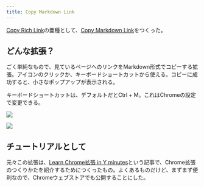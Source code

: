 ```yaml
---
title: Copy Markdown Link
---
```

[Copy Rich Link](https://chrome.google.com/webstore/detail/copy-rich-link/hikiamlgpdcabppakpmemaofmkgknpea)の亜種として、[Copy Markdown Link](https://chrome.google.com/webstore/detail/copy-markdown-link/gkceaaphhbeanfciglgpffnncfpipjpa)をつくった。

どんな拡張？
------

ごく単純なもので、見ているページへのリンクをMarkdown形式でコピーする拡張。アイコンのクリックか、キーボードショートカットから使える。コピーに成功すると、小さなポップアップが表示される。

キーボードショートカットは、デフォルトだとCtrl + M。これはChromeの設定で変更できる。

![](https://lh3.googleusercontent.com/jGM2WsMAXMPyWmDvVpOsE6w9jbeiWTK0ut5gRK4UBwS80B9FtWLVceBFAkKVxM-lyAjzA9sOPNm9BzFi5Xh2pDyPpr5PX6PTdPGqOhzJoXpJqnmsmhSkE8myKe1HqY7TWm1pKPYkMwLWqOC1rQ)

![](https://lh6.googleusercontent.com/rKODK7mD4rKKs2Lu4FpZ05yfytgsuxqV6CfGgvmcU9ImfczlZkLl4pLwdU1UHfj20_tPFSpobbqNB14tAQwVFn_2kgnzDyl1djeJfYILZPK0PmFMFVp0UcTeqTdjqAxzWP3y8cEsiFVchxloTQ)

チュートリアルとして
----------

元々この拡張は、[Learn Chrome拡張 in Y minutes](https://r7kamura.com/articles/2022-05-18-learn-chrome-extention-in-y-minutes)という記事で、Chrome拡張のつくりかたを紹介するためにつくったもの。よくあるものだけど、まずまず便利なので、Chromeウェブストアでも公開することにした。
